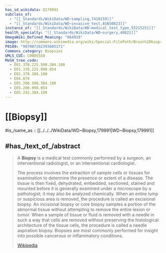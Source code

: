 ```yaml
---
has_id_wikidata: Q179991
subclass_of:
  - "[[_Standards/WikiData/WD~sampling,7410159]]"
  - "[[_Standards/WikiData/WD~invasive_test,85850823]]"
instance_of: "[[_Standards/WikiData/WD~medical_test_type,55215251]]"
health_specialty: "[[_Standards/WikiData/WD~surgery,40821]]"
OmegaWiki_Defined_Meaning: "864919"
image: http://commons.wikimedia.org/wiki/Special:FilePath/Brain%20biopsy%20under%20stereotaxy.jpg
P8189: "987007282393605171"
Commons_category: Biopsies
UMLS_CUI: C0005558
MeSH_tree_code:
  - E01.370.225.500.384.100
  - E01.370.225.998.054
  - E01.370.388.100
  - E04.074
  - E05.200.500.384.100
  - E05.200.998.054
  - E05.242.384.100
---
```


# [[Biopsy]] 

#is_/same_as :: [[../../../WikiData/WD~Biopsy,179991|WD~Biopsy,179991]] 

## #has_/text_of_/abstract 

> A **Biopsy** is a medical test commonly performed by a surgeon, 
> an interventional radiologist, or an interventional cardiologist. 
> 
> The process involves the extraction of sample cells or tissues for examination to determine the presence or extent of a disease. The tissue is then fixed, dehydrated, embedded, sectioned, stained and mounted before it is generally examined under a microscope by a pathologist; it may also be analyzed chemically. When an entire lump or suspicious area is removed, the procedure is called an excisional biopsy. An incisional biopsy or core biopsy samples a portion of the abnormal tissue without attempting to remove the entire lesion or tumor. When a sample of tissue or fluid is removed with a needle in such a way that cells are removed without preserving the histological architecture of the tissue cells, the procedure is called a needle aspiration biopsy. Biopsies are most commonly performed for insight into possible cancerous or inflammatory conditions.
>
> [Wikipedia](https://en.wikipedia.org/wiki/Biopsy) 

